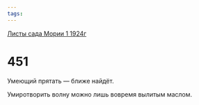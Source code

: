 ```yaml
---
tags:
---
```



[Листы сада Мории 1 1924г](/agni/1924)



# 451

Умеющий прятать — ближе найдёт.   



Умиротворить волну можно лишь вовремя вылитым маслом.   


